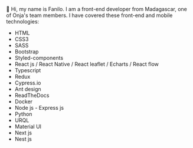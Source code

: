 👋 Hi, my name is Fanilo. I am a front-end developer from Madagascar, one of Onja's team members. I have covered these front-end and mobile technologies: 
  - HTML
  - CSS3
  - SASS
  - Bootstrap
  - Styled-components
  - React js / React Native / React leaflet / Echarts / React flow
  - Typescript
  - Redux
  - Cypress.io
  - Ant design
  - ReadTheDocs
  - Docker
  - Node js - Express js
  - Python
  - URQL
  - Material UI
  - Next js
  - Nest js

<!---
lightme-fan/lightme-fan is a ✨ special ✨ repository because its `README.md` (this file) appears on your GitHub profile.
You can click the Preview link to take a look at your changes.
--->
